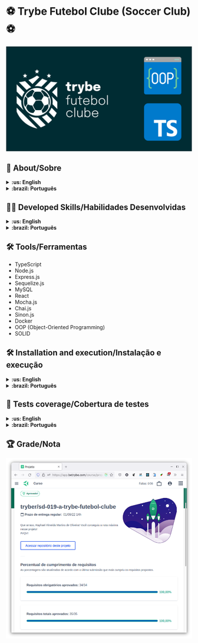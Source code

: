 # :soccer: Trybe Futebol Clube (Soccer Club) :soccer:

![cover](./cover.png)

## :page_with_curl: About/Sobre

<details>
  <summary markdown="span"><strong>:us: English</strong></summary><br />

Node.js, Express.js, TypeScript, OOP (Object-Oriented Programming) and SOLID project developed by [Raphael Martins](https://www.linkedin.com/in/raphaelameidamartins/) at the end of Unit 28 ([Back-end Development Module](https://github.com/raphaelalmeidamartins/trybe_exercicios/tree/main/3_Desenvolvimento-Back-end)) of Trybe's Web Development course. I was approved with 100% of the mandatory and optional requirements met.

We had to develop a RESTful API for a front-end application that was already developed. It's an application to check matches' data and the leaderboard of a soccer competition. It's possible to register and update matches. The authentication is handled with JSON Web Tokens. We also had to implement integration tests.
<br />
</details>

<details>
  <summary markdown="span"><strong>:brazil: Português</strong></summary><br />

Projeto de Node.js, Express.js, TypeScript, POO (Programação Orientada a Objetos) e SOLID desenvolvido por [Raphael Martins](https://www.linkedin.com/in/raphaelameidamartins/) ao final do Bloco 28 ([Módulo Desenvolvimento Back-end](https://github.com/raphaelalmeidamartins/trybe_exercicios/tree/main/3_Desenvolvimento-Back-end)) do curso de Desenvolvimento Web da Trybe. Fui aprovado com 100% dos requisitos obrigatórios e opcionais atingidos.

Tivemos que desenvolver uma API RESTful para uma aplicação front-end que já estava implementada. É uma aplicação para conferir dados de partidas e a classificação geral de timess em um campeonato de futebol. É possível cadastrar e atualizar partidas. A autenticação é feita com JSON Web Token. Também tivemos que implementar testes de integração.
<br />
</details>

## :man_technologist: Developed Skills/Habilidades Desenvolvidas

<details>
  <summary markdown="span"><strong>:us: English</strong></summary><br />

* Create classes, abstract classes and methods
* Define types and interfaces
* Use OOP concepts such as Abstraction, Encapsulation, Inheritance, Composition and Polymorfism
* Use SOLID principles, such as Single Responsability, Open/Closed, Dependency Inversion, Substitution (Liskov) and Interface Segregation
* Develop a Express.js application with TypeScript
* Use Sequelize.js with TypeScript
* Create a RESTful API
* Implement integration tests
<br />
</details>

<details>
  <summary markdown="span"><strong>:brazil: Português</strong></summary><br />

* Criar classes e classes e métodos abstratas
* Definir types e interfaces
* Utilizar conceitos de POO como: Abstração, Encapsulamento, Herança, Composição e Polimorfismo
* Utilizar princípios de SOLID como: Responsabilidade Única, Aberto/Fechado, Inversão de dependência, Substituição de Liskov e Segragação de Interfaces
* Desenvolver uma aplicação Express.js com TypeScript
* Utilizar o Sequelize.js com TypeScript
* Criar uma API RESTful
* Implementar testes de integração
<br />
</details>

## :hammer_and_wrench: Tools/Ferramentas

* TypeScript
* Node.js
* Express.js
* Sequelize.js
* MySQL
* React
* Mocha.js
* Chai.js
* Sinon.js
* Docker
* OOP (Object-Oriented Programming)
* SOLID

## :hammer_and_wrench: Installation and execution/Instalação e execução

<details>
  <summary markdown="span"><strong>:us: English</strong></summary><br />

To run this application you need to have **Git**, **Docker** and **Docker Compose** installed on your machine. Docker Compose needs to be at **1.29** version or superior.

### 1 - Clone the repository and enter the project's folder

```sh
git clone git@github.com:raphaelalmeidamartins/trybe-futebol-clube.git && cd trybe-futebol-clube
```

### 2 - Run the containers with the following script

```sh
npm run compose:up
```

### 3 - Access the front-end application running on the 3000 port

http://localhost:3000

### 4 - Use one of the following credentials to login and test the app

#### Administrator

* email: admin@admin.com
* password: secret_admin

#### Regular user

* email: user@user.com
* password: secret_user

<br />
</details>

<details>
  <summary markdown="span"><strong>:brazil: Português</strong></summary><br />

Para rodar está aplicação é necessário ter **Git**, **Docker** e o **Docker Compose** instalados no seu computador. O Docker Compose precisa estar na versão **1.29** ou superior.

### 1 - Clone o repositório e entre na pasta do projeto

```sh
git clone git@github.com:raphaelalmeidamartins/trybe-futebol-clube.git && cd trybe-futebol-clube
```

### 2 - Execute os containers

```sh
npm run compose:up
```

### 3 - Acesse a aplicação front-end na port 3000

http://localhost:3000

### 4 - Utilize uma das credenciais abaixo para logar na aplicação e testar

#### Administrador

* email: admin@admin.com
* password: secret_admin

#### Usuário comum

* email: user@user.com
* password: secret_user

<br />
</details>

## :test_tube: Tests coverage/Cobertura de testes

<details>
  <summary markdown="span"><strong>:us: English</strong></summary><br />

Run the following command in the root directory of the project to check tests coverage:

```sh
cd ./app/backend/ && npm install && npm run test:coverage
```

Note: right now the tests cover about 99% of all the lines. I'll still implement a few more tests to reach 100% coverage.

<br />
</details>

<details>
  <summary markdown="span"><strong>:brazil: Português</strong></summary><br />

Execute o comando abaixo no diretório raiz do projeto para verificar a cobertura de testes.

```sh
cd ./app/backend/ && npm install && npm run test:coverage
```

Observação: no momento os testes cobrem cerca de 99% das linhas. Ainda implementarei mais alguns testes para atingir 100% de cobertura.
<br />
</details>

## :trophy: Grade/Nota

![My grade of the project - Minha nota no projeto](./nota.png)
